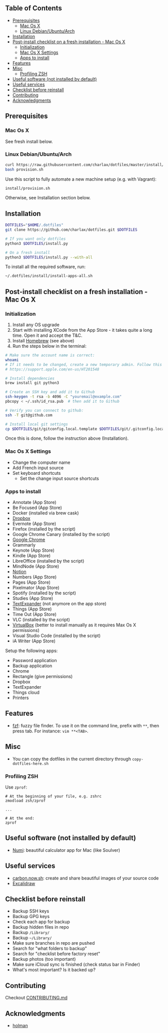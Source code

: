 <!-- START doctoc generated TOC please keep comment here to allow auto update -->
<!-- DON'T EDIT THIS SECTION, INSTEAD RE-RUN doctoc TO UPDATE -->
## Table of Contents

- [Prerequisites](#prerequisites)
  - [Mac Os X](#mac-os-x)
  - [Linux Debian/Ubuntu/Arch](#linux-debianubuntuarch)
- [Installation](#installation)
- [Post-install checklist on a fresh installation - Mac Os X](#post-install-checklist-on-a-fresh-installation---mac-os-x)
  - [Initialization](#initialization)
  - [Mac Os X Settings](#mac-os-x-settings)
  - [Apps to install](#apps-to-install)
- [Features](#features)
- [Misc](#misc)
  - [Profiling ZSH](#profiling-zsh)
- [Useful software (not installed by default)](#useful-software-not-installed-by-default)
- [Useful services](#useful-services)
- [Checklist before reinstall](#checklist-before-reinstall)
- [Contributing](#contributing)
- [Acknowledgments](#acknowledgments)

<!-- END doctoc generated TOC please keep comment here to allow auto update -->

## Prerequisites

### Mac Os X

See fresh install below.

### Linux Debian/Ubuntu/Arch

```bash
curl https://raw.githubusercontent.com/charlax/dotfiles/master/install/provision.sh -o ./provision.sh
bash provision.sh
```

Use this script to fully automate a new machine setup (e.g. with Vagrant):

```bash
install/provision.sh
```

Otherwise, see Installation section below.

## Installation

```bash
DOTFILES="$HOME/.dotfiles"
git clone https://github.com/charlax/dotfiles.git $DOTFILES

# If you want only dotfiles
python3 $DOTFILES/install.py

# On a fresh install
python3 $DOTFILES/install.py --with-all
```

To install all the required software, run:

```bash
~/.dotfiles/install/install-apps-all.sh
```

## Post-install checklist on a fresh installation - Mac Os X

### Initialization

1. Install any OS upgrade
2. Start with installing XCode from the App Store - it takes quite a long time. Open it and accept the T&C.
3. Install [Homebrew](https://brew.sh/) (see above)
4. Run the steps below in the terminal:

```bash
# Make sure the account name is correct:
whoami
# If it needs to be changed, create a new temporary admin. Follow this guide:
# https://support.apple.com/en-us/HT201548

# Install dependencies
brew install git python3

# Create an SSH key and add it to Github
ssh-keygen -t rsa -b 4096 -C "youremail@example.com"
pbcopy < ~/.ssh/id_rsa.pub  # then add it to Github

# Verify you can connect to github:
ssh -T git@github.com

# Install local git settings
cp $DOTFILES/git/gitconfig.local.template $DOTFILES/git/.gitconfig.local
```

Once this is done, follow the instruction above (Installation).

### Mac Os X Settings

- Change the computer name
- Add French input source
- Set keyboard shortcuts
  - Set the change input source shortcuts

### Apps to install

- Annotate (App Store)
- Be Focused (App Store)
- Docker (installed via brew cask)
- [Dropbox](https://www.dropbox.com/install)
- Evernote (App Store)
- Firefox (installed by the script)
- Google Chrome Canary (installed by the script)
- [Google Chrome](https://www.google.com/chrome/)
- Grammarly
- Keynote (App Store)
- Kindle (App Store)
- LibreOffice (installed by the script)
- MindNode (App Store)
- [Notion](https://www.notion.so/desktop)
- Numbers (App Store)
- Pages (App Store)
- Pixelmator (App Store)
- Spotify (installed by the script)
- Studies (App Store)
- [TextExpander](https://textexpander.com/download/) (not anymore on the app store)
- Things (App Store)
- Time Out (App Store)
- VLC (installed by the script)
- [VirtualBox](https://www.virtualbox.org/wiki/Downloads) (better to install manually as it requires Max Os X permissions)
- Visual Studio Code (installed by the script)
- iA Writer (App Store)

Setup the following apps:

- Password application
- Backup application
- Chrome
- Rectangle (give permissions)
- Dropbox
- TextExpander
- Things cloud
- Printers

## Features

- [fzf](https://github.com/junegunn/fzf): fuzzy file finder. To use it on the command line, prefix with `**`, then press tab. For instance: `vim **<TAB>`.

## Misc

- You can copy the dotfiles in the current directory through `copy-dotfiles-here.sh`

### Profiling ZSH

Use `zprof`:

```
# At the beginning of your file, e.g. zshrc
zmodload zsh/zprof

...

# At the end:
zprof
```

## Useful software (not installed by default)

- [Numi](https://numi.io/): beautiful calculator app for Mac (like Soulver)

## Useful services

- [carbon.now.sh](https://carbon.now.sh/): create and share beautiful images of your source code
- [Excalidraw](https://excalidraw.com/)

## Checklist before reinstall

- Backup SSH keys
- Backup GPG keys
- Check each app for backup
- Backup hidden files in repo
- Backup `/Library/`
- Backup `~/Library/`
- Make sure branches in repo are pushed
- Search for "what folders to backup"
- Search for "checklist before factory reset"
- Backup photos (too important)
- Make sure iCloud sync is finished (check status bar in Finder)
- What's most important? Is it backed up?

## Contributing

Checkout [CONTRIBUTING.md](./CONTRIBUTING.md)

## Acknowledgments

- [holman](https://github.com/holman/dotfiles)

